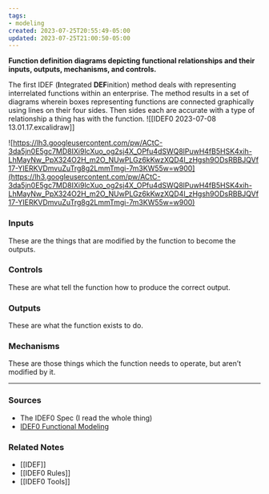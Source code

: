 ```yaml
---
tags:
- modeling
created: 2023-07-25T20:55:49-05:00
updated: 2023-07-25T21:00:50-05:00
---
```

**Function definition diagrams depicting functional relationships and their inputs, outputs, mechanisms, and controls.**

The first IDEF (**I**ntegrated **DEF**inition) method deals with representing interrelated functions within an enterprise. The method results in a set of diagrams wherein boxes representing functions are connected graphically using lines on their four sides. Then sides each are accurate with a type of relationship a thing has with the function.
![[IDEF0 2023-07-08 13.01.17.excalidraw]]

![https://lh3.googleusercontent.com/pw/ACtC-3da5jn0E5gc7MD8IXi9lcXuo_og2sj4X_OPfu4dSWQ8lPuwH4fB5HSK4xih-LhMayNw_PpX324O2H_m2O_NUwPLGz6kKwzXQD4I_zHgsh9ODsRBBJQVf17-YIERKVDmvuZuTrg8g2LmmTmgi-7m3KW55w=w900](https://lh3.googleusercontent.com/pw/ACtC-3da5jn0E5gc7MD8IXi9lcXuo_og2sj4X_OPfu4dSWQ8lPuwH4fB5HSK4xih-LhMayNw_PpX324O2H_m2O_NUwPLGz6kKwzXQD4I_zHgsh9ODsRBBJQVf17-YIERKVDmvuZuTrg8g2LmmTmgi-7m3KW55w=w900)

### **Inputs**

These are the things that are modified by the function to become the outputs. 

### **Controls**

These are what tell the function how to produce the correct output. 

### **Outputs**

These are what the function exists to do. 

### **Mechanisms**

These are those things which the function needs to operate, but aren’t modified by it. 

---

### Sources
- The IDEF0 Spec (I read the whole thing)
- [IDEF0 Functional Modeling](https://aarongilly.com/gillespedia/idef0/)

### Related Notes
- [[IDEF]] 
- [[IDEF0 Rules]]
- [[IDEF0 Tools]]